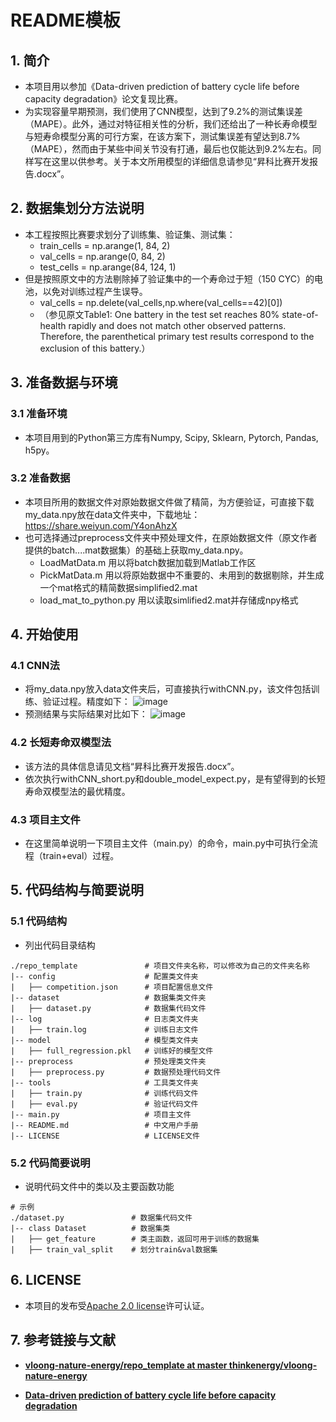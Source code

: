 # README模板

## 1. 简介
- 本项目用以参加《Data-driven prediction of battery cycle life before capacity degradation》论文复现比赛。
- 为实现容量早期预测，我们使用了CNN模型，达到了9.2%的测试集误差（MAPE）。此外，通过对特征相关性的分析，我们还给出了一种长寿命模型与短寿命模型分离的可行方案，在该方案下，测试集误差有望达到8.7%（MAPE），然而由于某些中间关节没有打通，最后也仅能达到9.2%左右。同样写在这里以供参考。关于本文所用模型的详细信息请参见“昇科比赛开发报告.docx”。


## 2. 数据集划分方法说明

- 本工程按照比赛要求划分了训练集、验证集、测试集：
  - train_cells = np.arange(1, 84, 2)
  - val_cells = np.arange(0, 84, 2)
  -  test_cells = np.arange(84, 124, 1)
- 但是按照原文中的方法剔除掉了验证集中的一个寿命过于短（150 CYC）的电池，以免对训练过程产生误导。
  - val_cells = np.delete(val_cells,np.where(val_cells==42)[0])
  - （参见原文Table1:
 One battery in the test set reaches 80% state-of-health rapidly and does not match other observed patterns. Therefore, the parenthetical primary test results correspond to the exclusion of this battery.）


## 3. 准备数据与环境

### 3.1 准备环境

- 本项目用到的Python第三方库有Numpy, Scipy, Sklearn, Pytorch, Pandas, h5py。

### 3.2 准备数据

- 本项目所用的数据文件对原始数据文件做了精简，为方便验证，可直接下载my_data.npy放在data文件夹中，下载地址：https://share.weiyun.com/Y4onAhzX
- 也可选择通过preprocess文件夹中预处理文件，在原始数据文件（原文作者提供的batch....mat数据集）的基础上获取my_data.npy。
  - LoadMatData.m 用以将batch数据加载到Matlab工作区
  - PickMatData.m 用以将原始数据中不重要的、未用到的数据剔除，并生成一个mat格式的精简数据simplified2.mat
  - load_mat_to_python.py 用以读取simlified2.mat并存储成npy格式


## 4. 开始使用

### 4.1 CNN法

- 将my_data.npy放入data文件夹后，可直接执行withCNN.py，该文件包括训练、验证过程。精度如下：
![image](https://user-images.githubusercontent.com/37606459/182013559-e078b7f0-b6bc-4a4a-b167-b43b166cd405.png)
- 预测结果与实际结果对比如下：
![image](https://user-images.githubusercontent.com/37606459/182013569-e6055600-1a71-41b3-9533-410983650d24.png)

### 4.2 长短寿命双模型法

- 该方法的具体信息请见文档“昇科比赛开发报告.docx”。
- 依次执行withCNN_short.py和double_model_expect.py，是有望得到的长短寿命双模型法的最优精度。

### 4.3 项目主文件

- 在这里简单说明一下项目主文件（main.py）的命令，main.py中可执行全流程（train+eval）过程。

## 5. 代码结构与简要说明

### 5.1 代码结构

- 列出代码目录结构

```undefined
./repo_template               # 项目文件夹名称，可以修改为自己的文件夹名称
|-- config                    # 配置类文件夹
|   ├── competition.json      # 项目配置信息文件
|-- dataset                   # 数据集类文件夹
|   ├── dataset.py            # 数据集代码文件
|-- log                       # 日志类文件夹
|   ├── train.log             # 训练日志文件
|-- model                     # 模型类文件夹
|   ├── full_regression.pkl   # 训练好的模型文件
|-- preprocess                # 预处理类文件夹
|   ├── preprocess.py         # 数据预处理代码文件
|-- tools                     # 工具类文件夹
|   ├── train.py              # 训练代码文件
|   ├── eval.py               # 验证代码文件
|-- main.py                   # 项目主文件
|-- README.md                 # 中文用户手册
|-- LICENSE                   # LICENSE文件
```

### 5.2 代码简要说明

- 说明代码文件中的类以及主要函数功能

```undefined
# 示例
./dataset.py               # 数据集代码文件
|-- class Dataset          # 数据集类
|   ├── get_feature        # 类主函数，返回可用于训练的数据集
|   ├── train_val_split    # 划分train&val数据集
```



## 6. LICENSE

- 本项目的发布受[Apache 2.0 license](https://github.com/thinkenergy/vloong-nature-energy/blob/master/LICENSE)许可认证。



## 7. 参考链接与文献

- **[vloong-nature-energy/repo_template at master thinkenergy/vloong-nature-energy](https://github.com/thinkenergy/vloong-nature-energy/tree/master/repo_template)**

- **[Data-driven prediction of battery cycle life before capacity degradation](https://doi.org/10.1038/s41560-019-0356-8)**

  
